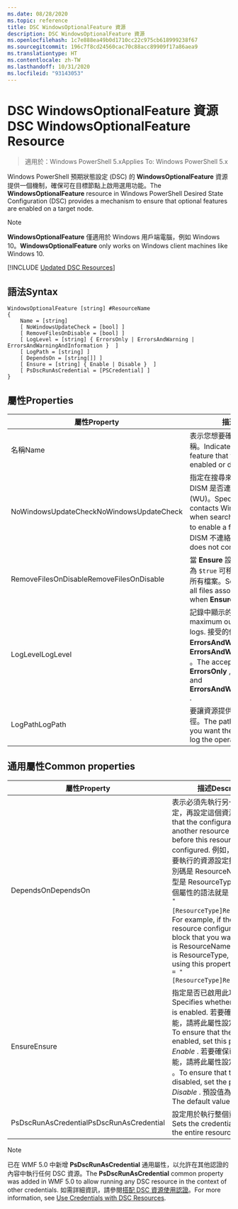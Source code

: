 ```yaml
---
ms.date: 08/28/2020
ms.topic: reference
title: DSC WindowsOptionalFeature 資源
description: DSC WindowsOptionalFeature 資源
ms.openlocfilehash: 1c7e888ea49b0d1710cc22c975cb618999238f67
ms.sourcegitcommit: 196c7f8cd24560cac70c88acc89909f17a86aea9
ms.translationtype: HT
ms.contentlocale: zh-TW
ms.lasthandoff: 10/31/2020
ms.locfileid: "93143053"
---
```

# <a name="dsc-windowsoptionalfeature-resource"></a><span data-ttu-id="e66dd-103">DSC WindowsOptionalFeature 資源</span><span class="sxs-lookup"><span data-stu-id="e66dd-103">DSC WindowsOptionalFeature Resource</span></span>

> <span data-ttu-id="e66dd-104">適用於：Windows PowerShell 5.x</span><span class="sxs-lookup"><span data-stu-id="e66dd-104">Applies To: Windows PowerShell 5.x</span></span>

<span data-ttu-id="e66dd-105">Windows PowerShell 預期狀態設定 (DSC) 的 **WindowsOptionalFeature** 資源提供一個機制，確保可在目標節點上啟用選用功能。</span><span class="sxs-lookup"><span data-stu-id="e66dd-105">The **WindowsOptionalFeature** resource in Windows PowerShell Desired State Configuration (DSC) provides a mechanism to ensure that optional features are enabled on a target node.</span></span>

> [!NOTE]
> <span data-ttu-id="e66dd-106">**WindowsOptionalFeature** 僅適用於 Windows 用戶端電腦，例如 Windows 10。</span><span class="sxs-lookup"><span data-stu-id="e66dd-106">**WindowsOptionalFeature** only works on Windows client machines like Windows 10.</span></span>

[!INCLUDE [Updated DSC Resources](../../../../../includes/dsc-resources.md)]

## <a name="syntax"></a><span data-ttu-id="e66dd-107">語法</span><span class="sxs-lookup"><span data-stu-id="e66dd-107">Syntax</span></span>

```Syntax
WindowsOptionalFeature [string] #ResourceName
{
    Name = [string]
    [ NoWindowsUpdateCheck = [bool] ]
    [ RemoveFilesOnDisable = [bool] ]
    [ LogLevel = [string] { ErrorsOnly | ErrorsAndWarning | ErrorsAndWarningAndInformation }  ]
    [ LogPath = [string] ]
    [ DependsOn = [string[]] ]
    [ Ensure = [string] { Enable | Disable }  ]
    [ PsDscRunAsCredential = [PSCredential] ]
}
```

## <a name="properties"></a><span data-ttu-id="e66dd-108">屬性</span><span class="sxs-lookup"><span data-stu-id="e66dd-108">Properties</span></span>

|<span data-ttu-id="e66dd-109">屬性</span><span class="sxs-lookup"><span data-stu-id="e66dd-109">Property</span></span> |<span data-ttu-id="e66dd-110">描述</span><span class="sxs-lookup"><span data-stu-id="e66dd-110">Description</span></span> |
|---|---|
|<span data-ttu-id="e66dd-111">名稱</span><span class="sxs-lookup"><span data-stu-id="e66dd-111">Name</span></span> |<span data-ttu-id="e66dd-112">表示您想要確保啟用或停用的功能名稱。</span><span class="sxs-lookup"><span data-stu-id="e66dd-112">Indicates the name of the feature that you want to ensure is enabled or disabled.</span></span> |
|<span data-ttu-id="e66dd-113">NoWindowsUpdateCheck</span><span class="sxs-lookup"><span data-stu-id="e66dd-113">NoWindowsUpdateCheck</span></span> |<span data-ttu-id="e66dd-114">指定在搜尋來源檔案以啟用功能時，DISM 是否連絡 Windows Update (WU)。</span><span class="sxs-lookup"><span data-stu-id="e66dd-114">Specifies whether DISM contacts Windows Update (WU) when searching for the source files to enable a feature.</span></span> <span data-ttu-id="e66dd-115">若為 `$true`，則 DISM 不連絡 WU。</span><span class="sxs-lookup"><span data-stu-id="e66dd-115">If `$true`, DISM does not contact WU.</span></span> |
|<span data-ttu-id="e66dd-116">RemoveFilesOnDisable</span><span class="sxs-lookup"><span data-stu-id="e66dd-116">RemoveFilesOnDisable</span></span> |<span data-ttu-id="e66dd-117">當 **Ensure** 設定為 **Absent** 時，設定為 `$true` 可移除與此功能建立關聯的所有檔案。</span><span class="sxs-lookup"><span data-stu-id="e66dd-117">Set to `$true` to remove all files associated with the feature when **Ensure** is set to **Absent** .</span></span> |
|<span data-ttu-id="e66dd-118">LogLevel</span><span class="sxs-lookup"><span data-stu-id="e66dd-118">LogLevel</span></span> |<span data-ttu-id="e66dd-119">記錄中顯示的最大輸出等級。</span><span class="sxs-lookup"><span data-stu-id="e66dd-119">The maximum output level shown in the logs.</span></span> <span data-ttu-id="e66dd-120">接受的值為： **ErrorsOnly** 、 **ErrorsAndWarning** 和 **ErrorsAndWarningAndInformation** 。</span><span class="sxs-lookup"><span data-stu-id="e66dd-120">The accepted values are: **ErrorsOnly** , **ErrorsAndWarning** , and **ErrorsAndWarningAndInformation** .</span></span> |
|<span data-ttu-id="e66dd-121">LogPath</span><span class="sxs-lookup"><span data-stu-id="e66dd-121">LogPath</span></span> |<span data-ttu-id="e66dd-122">要讓資源提供者記錄作業的記錄檔路徑。</span><span class="sxs-lookup"><span data-stu-id="e66dd-122">The path to a log file where you want the resource provider to log the operation.</span></span> |

## <a name="common-properties"></a><span data-ttu-id="e66dd-123">通用屬性</span><span class="sxs-lookup"><span data-stu-id="e66dd-123">Common properties</span></span>

|<span data-ttu-id="e66dd-124">屬性</span><span class="sxs-lookup"><span data-stu-id="e66dd-124">Property</span></span> |<span data-ttu-id="e66dd-125">描述</span><span class="sxs-lookup"><span data-stu-id="e66dd-125">Description</span></span> |
|---|---|
|<span data-ttu-id="e66dd-126">DependsOn</span><span class="sxs-lookup"><span data-stu-id="e66dd-126">DependsOn</span></span> |<span data-ttu-id="e66dd-127">表示必須先執行另一個資源的設定，再設定這個資源。</span><span class="sxs-lookup"><span data-stu-id="e66dd-127">Indicates that the configuration of another resource must run before this resource is configured.</span></span> <span data-ttu-id="e66dd-128">例如，如果第一個想要執行的資源設定指令碼區塊識別碼是 ResourceName，而其類型是 ResourceType，則使用這個屬性的語法就是 `DependsOn = "[ResourceType]ResourceName"`。</span><span class="sxs-lookup"><span data-stu-id="e66dd-128">For example, if the ID of the resource configuration script block that you want to run first is ResourceName and its type is ResourceType, the syntax for using this property is `DependsOn = "[ResourceType]ResourceName"`.</span></span> |
|<span data-ttu-id="e66dd-129">Ensure</span><span class="sxs-lookup"><span data-stu-id="e66dd-129">Ensure</span></span> |<span data-ttu-id="e66dd-130">指定是否已啟用此功能。</span><span class="sxs-lookup"><span data-stu-id="e66dd-130">Specifies whether the feature is enabled.</span></span> <span data-ttu-id="e66dd-131">若要確保已啟用此功能，請將此屬性設定為 _Enable_ 。</span><span class="sxs-lookup"><span data-stu-id="e66dd-131">To ensure that the feature is enabled, set this property to _Enable_ .</span></span> <span data-ttu-id="e66dd-132">若要確保已停用此功能，請將此屬性設定為 _Disable_ 。</span><span class="sxs-lookup"><span data-stu-id="e66dd-132">To ensure that the feature is disabled, set the property to _Disable_ .</span></span> <span data-ttu-id="e66dd-133">預設值為 _Enable_ 。</span><span class="sxs-lookup"><span data-stu-id="e66dd-133">The default value is _Enable_ .</span></span> |
|<span data-ttu-id="e66dd-134">PsDscRunAsCredential</span><span class="sxs-lookup"><span data-stu-id="e66dd-134">PsDscRunAsCredential</span></span> |<span data-ttu-id="e66dd-135">設定用於執行整個資源的認證。</span><span class="sxs-lookup"><span data-stu-id="e66dd-135">Sets the credential for running the entire resource as.</span></span> |

> [!NOTE]
> <span data-ttu-id="e66dd-136">已在 WMF 5.0 中新增 **PsDscRunAsCredential** 通用屬性，以允許在其他認證的內容中執行任何 DSC 資源。</span><span class="sxs-lookup"><span data-stu-id="e66dd-136">The **PsDscRunAsCredential** common property was added in WMF 5.0 to allow running any DSC resource in the context of other credentials.</span></span> <span data-ttu-id="e66dd-137">如需詳細資訊，請參閱[搭配 DSC 資源使用認證](../../../configurations/runasuser.md)。</span><span class="sxs-lookup"><span data-stu-id="e66dd-137">For more information, see [Use Credentials with DSC Resources](../../../configurations/runasuser.md).</span></span>
